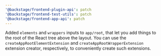 ```yaml
---
'@backstage/frontend-plugin-api': patch
'@backstage/frontend-test-utils': patch
'@backstage/frontend-app-api': patch
---
```


Added `elements` and `wrappers` inputs to `app/root`, that let you add things to the root of the React tree above the layout. You can use the `createAppRootElementExtension` and `createAppRootWrapperExtension` extension creator, respectively, to conveniently create such extensions.
